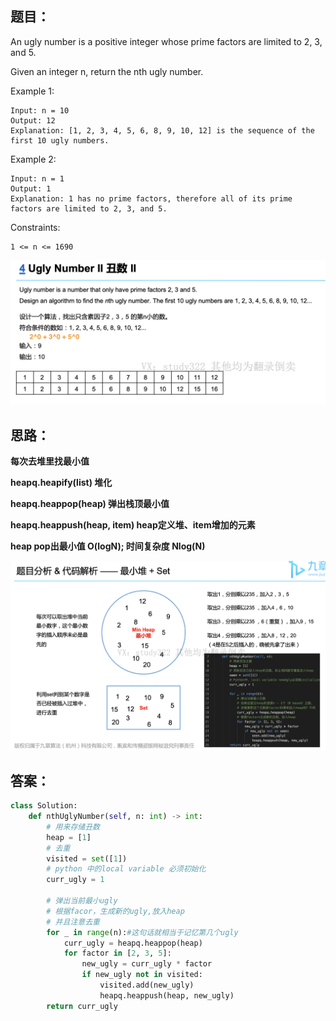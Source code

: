 ## 题目：
An ugly number is a positive integer whose prime factors are limited to 2, 3, and 5.

Given an integer n, return the nth ugly number.

Example 1:
```
Input: n = 10
Output: 12
Explanation: [1, 2, 3, 4, 5, 6, 8, 9, 10, 12] is the sequence of the first 10 ugly numbers.
```
Example 2:
```
Input: n = 1
Output: 1
Explanation: 1 has no prime factors, therefore all of its prime factors are limited to 2, 3, and 5.
``` 

Constraints:
```
1 <= n <= 1690
```
![a](https://github.com/SSRRBB/Leetcode/blob/main/Images/212.png)

## 思路：

**每次去堆里找最小值**

**heapq.heapify(list) 堆化**

**heapq.heappop(heap) 弹出栈顶最小值**

**heapq.heappush(heap, item) heap定义堆、item增加的元素**


**heap pop出最小值 O(logN); 时间复杂度 Nlog(N)**

![a](https://github.com/SSRRBB/Leetcode/blob/main/Images/213.png)

## 答案：
```python
class Solution:
    def nthUglyNumber(self, n: int) -> int:
        # 用来存储丑数
        heap = [1]
        # 去重
        visited = set([1])
        # python 中的local variable 必须初始化
        curr_ugly = 1
        
        # 弹出当前最小ugly
        # 根据facor，生成新的ugly,放入heap
        # 并且注意去重
        for _ in range(n):#这句话就相当于记忆第几个ugly
            curr_ugly = heapq.heappop(heap)
            for factor in [2, 3, 5]:
                new_ugly = curr_ugly * factor
                if new_ugly not in visited:
                    visited.add(new_ugly)
                    heapq.heappush(heap, new_ugly)
        return curr_ugly


```
